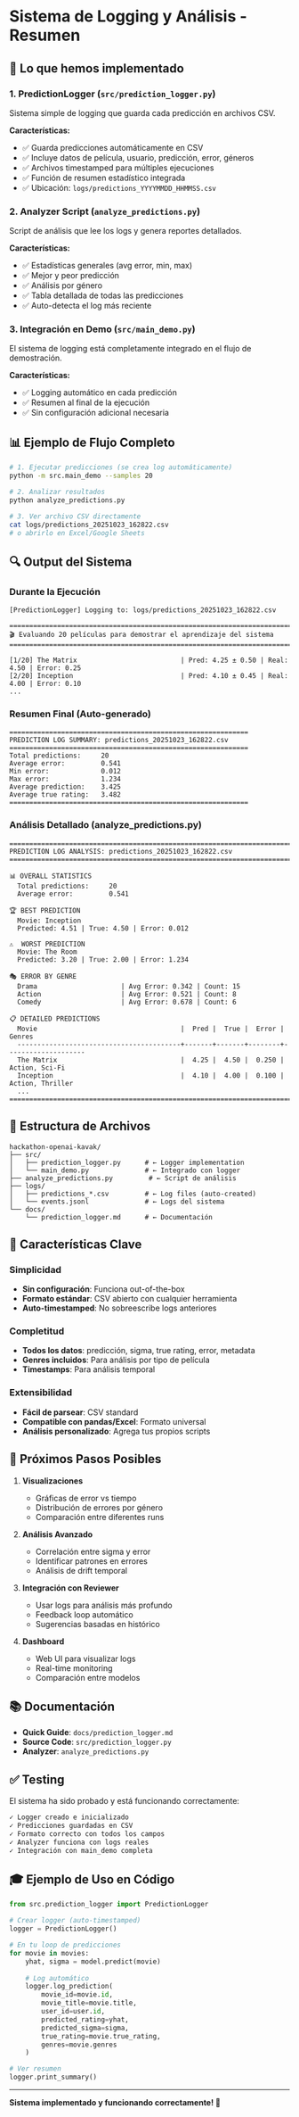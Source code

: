 # Sistema de Logging y Análisis - Resumen

## 🎯 Lo que hemos implementado

### 1. **PredictionLogger** (`src/prediction_logger.py`)
Sistema simple de logging que guarda cada predicción en archivos CSV.

**Características:**
- ✅ Guarda predicciones automáticamente en CSV
- ✅ Incluye datos de película, usuario, predicción, error, géneros
- ✅ Archivos timestamped para múltiples ejecuciones
- ✅ Función de resumen estadístico integrada
- ✅ Ubicación: `logs/predictions_YYYYMMDD_HHMMSS.csv`

### 2. **Analyzer Script** (`analyze_predictions.py`)
Script de análisis que lee los logs y genera reportes detallados.

**Características:**
- ✅ Estadísticas generales (avg error, min, max)
- ✅ Mejor y peor predicción
- ✅ Análisis por género
- ✅ Tabla detallada de todas las predicciones
- ✅ Auto-detecta el log más reciente

### 3. **Integración en Demo** (`src/main_demo.py`)
El sistema de logging está completamente integrado en el flujo de demostración.

**Características:**
- ✅ Logging automático en cada predicción
- ✅ Resumen al final de la ejecución
- ✅ Sin configuración adicional necesaria

## 📊 Ejemplo de Flujo Completo

```bash
# 1. Ejecutar predicciones (se crea log automáticamente)
python -m src.main_demo --samples 20

# 2. Analizar resultados
python analyze_predictions.py

# 3. Ver archivo CSV directamente
cat logs/predictions_20251023_162822.csv
# o abrirlo en Excel/Google Sheets
```

## 🔍 Output del Sistema

### Durante la Ejecución
```
[PredictionLogger] Logging to: logs/predictions_20251023_162822.csv

================================================================================
🎬 Evaluando 20 películas para demostrar el aprendizaje del sistema
================================================================================

[1/20] The Matrix                          | Pred: 4.25 ± 0.50 | Real: 4.50 | Error: 0.25
[2/20] Inception                           | Pred: 4.10 ± 0.45 | Real: 4.00 | Error: 0.10
...
```

### Resumen Final (Auto-generado)
```
============================================================
PREDICTION LOG SUMMARY: predictions_20251023_162822.csv
============================================================
Total predictions:     20
Average error:         0.541
Min error:             0.012
Max error:             1.234
Average prediction:    3.425
Average true rating:   3.482
============================================================
```

### Análisis Detallado (analyze_predictions.py)
```
================================================================================
PREDICTION LOG ANALYSIS: predictions_20251023_162822.csv
================================================================================

📊 OVERALL STATISTICS
  Total predictions:     20
  Average error:         0.541

🏆 BEST PREDICTION
  Movie: Inception
  Predicted: 4.51 | True: 4.50 | Error: 0.012

⚠️  WORST PREDICTION
  Movie: The Room
  Predicted: 3.20 | True: 2.00 | Error: 1.234

🎭 ERROR BY GENRE
  Drama                     | Avg Error: 0.342 | Count: 15
  Action                    | Avg Error: 0.521 | Count: 8
  Comedy                    | Avg Error: 0.678 | Count: 6

📋 DETAILED PREDICTIONS
  Movie                                    |  Pred |  True |  Error | Genres
  -----------------------------------------+-------+-------+--------+--------------------
  The Matrix                               |  4.25 |  4.50 |  0.250 | Action, Sci-Fi
  Inception                                |  4.10 |  4.00 |  0.100 | Action, Thriller
  ...
================================================================================
```

## 📁 Estructura de Archivos

```
hackathon-openai-kavak/
├── src/
│   ├── prediction_logger.py      # ← Logger implementation
│   └── main_demo.py              # ← Integrado con logger
├── analyze_predictions.py         # ← Script de análisis
├── logs/
│   ├── predictions_*.csv         # ← Log files (auto-created)
│   └── events.jsonl              # ← Logs del sistema
└── docs/
    └── prediction_logger.md      # ← Documentación
```

## 🎁 Características Clave

### Simplicidad
- **Sin configuración**: Funciona out-of-the-box
- **Formato estándar**: CSV abierto con cualquier herramienta
- **Auto-timestamped**: No sobreescribe logs anteriores

### Completitud
- **Todos los datos**: predicción, sigma, true rating, error, metadata
- **Genres incluidos**: Para análisis por tipo de película
- **Timestamps**: Para análisis temporal

### Extensibilidad
- **Fácil de parsear**: CSV standard
- **Compatible con pandas/Excel**: Formato universal
- **Análisis personalizado**: Agrega tus propios scripts

## 🚀 Próximos Pasos Posibles

1. **Visualizaciones**
   - Gráficas de error vs tiempo
   - Distribución de errores por género
   - Comparación entre diferentes runs

2. **Análisis Avanzado**
   - Correlación entre sigma y error
   - Identificar patrones en errores
   - Análisis de drift temporal

3. **Integración con Reviewer**
   - Usar logs para análisis más profundo
   - Feedback loop automático
   - Sugerencias basadas en histórico

4. **Dashboard**
   - Web UI para visualizar logs
   - Real-time monitoring
   - Comparación entre modelos

## 📚 Documentación

- **Quick Guide**: `docs/prediction_logger.md`
- **Source Code**: `src/prediction_logger.py`
- **Analyzer**: `analyze_predictions.py`

## ✅ Testing

El sistema ha sido probado y está funcionando correctamente:

```bash
✓ Logger creado e inicializado
✓ Predicciones guardadas en CSV
✓ Formato correcto con todos los campos
✓ Analyzer funciona con logs reales
✓ Integración con main_demo completa
```

## 🎓 Ejemplo de Uso en Código

```python
from src.prediction_logger import PredictionLogger

# Crear logger (auto-timestamped)
logger = PredictionLogger()

# En tu loop de predicciones
for movie in movies:
    yhat, sigma = model.predict(movie)
    
    # Log automático
    logger.log_prediction(
        movie_id=movie.id,
        movie_title=movie.title,
        user_id=user.id,
        predicted_rating=yhat,
        predicted_sigma=sigma,
        true_rating=movie.true_rating,
        genres=movie.genres
    )

# Ver resumen
logger.print_summary()
```

---

**Sistema implementado y funcionando correctamente! 🎉**
